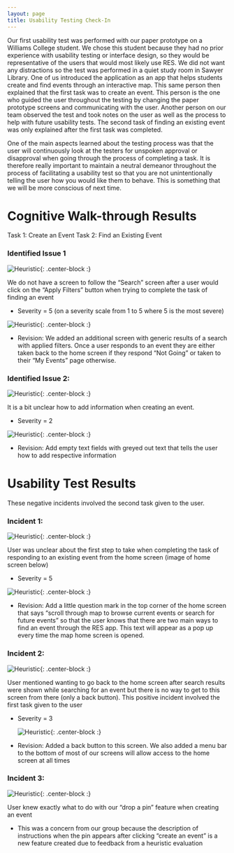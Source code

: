 ```yaml
---
layout: page
title: Usability Testing Check-In
---
```


Our first usability test was performed with our paper prototype on a Williams College student. We chose this student because they had no prior experience with usability testing or interface design, so they would be representative of the users that would most likely use RES. We did not want any distractions so the test was performed in a quiet study room in Sawyer Library. One of us introduced the application as an app that helps students create and find events through an interactive map. This same person then explained that the first task was to create an event. This person is the one who guided the user throughout the testing by changing the paper prototype screens and communicating with the user. Another person on our team observed the test and took notes on the user as well as the process to help with future usability tests. The second task of finding an existing event was only explained after the first task was completed.

One of the main aspects learned about the testing process was that the user will continuously look at the testers for unspoken approval or disapproval when going through the process of completing a task. It is therefore really important to maintain a neutral demeanor throughout the process of facilitating a usability test so that you are not unintentionally telling the user how you would like them to behave. This is something that we will be more conscious of next time.

# Cognitive Walk-through Results

Task 1: Create an Event
Task 2: Find an Existing Event

### Identified Issue 1

![Heuristic]({{site.baseurl}}/img/IMG_4119.jpg){: .center-block :}  

We do not have a screen to follow the “Search” screen after a user would click on the “Apply Filters” button when trying to complete the task of finding an event
  - Severity = 5 (on a severity scale from 1 to 5 where 5 is the most severe)
  
  ![Heuristic]({{site.baseurl}}/img/IMG_8320.jpg){: .center-block :}  

  - Revision: We added an additional screen with generic results of a search with applied filters. Once a user responds to an event they are either taken back to the home screen if they respond “Not Going” or taken to their “My Events” page otherwise.


### Identified Issue 2:

![Heuristic]({{site.baseurl}}/img/IMG_8312.jpeg){: .center-block :}  

It is a bit unclear how to add information when creating an event.
  - Severity = 2
  
  ![Heuristic]({{site.baseurl}}/img/IMG_8319.jpeg){: .center-block :}  

  - Revision: Add empty text fields with greyed out text that tells the user how to add respective information
  
# Usability Test Results
These negative incidents involved the second task given to the user.

### Incident 1: 

![Heuristic]({{site.baseurl}}/img/IMG_8317.jpeg){: .center-block :}  

User was unclear about the first step to take when completing the task of responding to an existing event from the home screen (image of home screen below)
  - Severity = 5
  
  ![Heuristic]({{site.baseurl}}/img/IMG_8318.jpeg){: .center-block :}  

  - Revision: Add a little question mark in the top corner of the home screen that says “scroll through map to browse current events or search for future events” so that the user knows that there are two main ways to find an event through the RES app. This text will appear as a pop up every time the map home screen is opened.

### Incident 2: 

  ![Heuristic]({{site.baseurl}}/img/IMG_8320.jpg){: .center-block :}  

User mentioned wanting to go back to the home screen after search results were shown while searching for an event but there is no way to get to this screen from there (only a back button). This positive incident involved the first task given to the user
  - Severity = 3
  
    ![Heuristic]({{site.baseurl}}/img/IMG_8321.jpg){: .center-block :}  

  - Revision: Added a back button to this screen. We also added a menu bar to the bottom of most of our screens will allow access to the home screen at all times

### Incident 3: 

  ![Heuristic]({{site.baseurl}}/img/IMG_8322.jpg){: .center-block :}  

User knew exactly what to do with our “drop a pin” feature when creating an event
  - This was a concern from our group because the description of instructions when the pin appears after clicking “create an event” is a new feature created due to feedback from a heuristic evaluation


